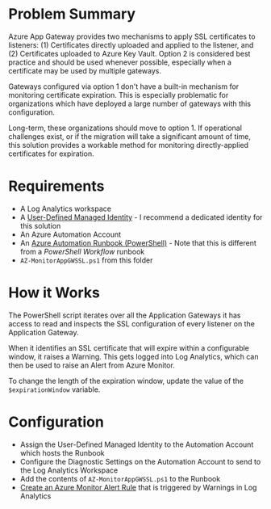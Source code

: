 # Problem Summary

Azure App Gateway provides two mechanisms to apply SSL certificates to listeners: (1) Certificates directly uploaded and applied to the listener, and (2) Certificates uploaded to Azure Key Vault. Option 2 is considered best practice and should be used whenever possible, especially when a certificate may be used by multiple gateways.

Gateways configured via option 1 don't have a built-in mechanism for monitoring certificate expiration. This is especially problematic for organizations which have deployed a large number of gateways with this configuration.

Long-term, these organizations should move to option 1. If operational challenges exist, or if the migration will take a significant amount of time, this solution provides a workable method for monitoring directly-applied certificates for expiration.

# Requirements

* A Log Analytics workspace
* A [User-Defined Managed Identity](https://learn.microsoft.com/en-us/azure/active-directory/managed-identities-azure-resources/how-manage-user-assigned-managed-identities) - I recommend a dedicated identity for this solution
* An Azure Automation Account
* An [Azure Automation Runbook (PowerShell)](https://learn.microsoft.com/en-us/azure/automation/automation-runbook-types?tabs=lps51%2Cpy27#powershell-runbooks) - Note that this is different from a _PowerShell Workflow_ runbook
* `AZ-MonitorAppGWSSL.ps1` from this folder

# How it Works

The PowerShell script iterates over all the Application Gateways it has access to read and inspects the SSL configuration of every listener on the Application Gateway. 

When it identifies an SSL certificate that will expire within a configurable window, it raises a Warning. This gets logged into Log Analytics, which can then be used to raise an Alert from Azure Monitor.

To change the length of the expiration window, update the value of the `$expirationWindow` variable.

# Configuration

* Assign the User-Defined Managed Identity to the Automation Account which hosts the Runbook
* Configure the Diagnostic Settings on the Automation Account to send to the Log Analytics Workspace
* Add the contents of `AZ-MonitorAppGWSSL.ps1` to the Runbook
* [Create an Azure Monitor Alert Rule](https://learn.microsoft.com/en-us/azure/azure-monitor/alerts/alerts-create-new-alert-rule?tabs=metric) that is triggered by Warnings in Log Analytics
